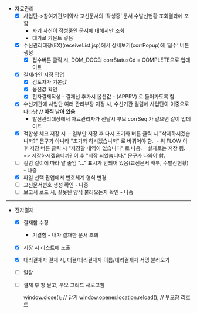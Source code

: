 - 자료관리
	- [x]  사업단->참여기관/계약사 교신문서의 ‘작성중’ 문서 수발신현황 조회결과에 포함
	    - 자기 자신이 작성중인 문서에 대해서만 조회
	    - 대기로 카운트 넣음
	- [x]  수신관리대장(EX)(receiveList.jsp)에서 상세보기(corrPopup)에 ‘접수’ 버튼 생성
	    - [x]  접수버튼 클릭 시, DOM_DOC의 corrStatusCd = COMPLETE으로 업데이트
	- [x]  결재라인 지정 팝업
	    - [x]  검토자가 기본값
	    - [x]  옵션값 확인
	    - [x]  전자결재작성 - 결재선 추가시 옵션값 - (APPRV) 로 들어가도록 함.
	- [x]  수신기관에 사업단 여러 관리부장 지정 시, 수신기관 컬럼에 사업단이 이중으로 나타남 **// 아직 남아 있음**
	    - 발신관리대장에서 자료관리자가 전달시 부모 corrSeq 가 같으면 같이 업데이트
	- [x]  적합성 체크 저장 시  - 일부만 저장 후 다시 초기화 버튼 클릭 시 "삭제하시겠습니까?" 문구가 아니라 "초기화 하시겠습니까" 로 바뀌어야 함.  - 위 FLOW 이후 저장 버튼 클릭 시 "저장할 내역이 없습니다" 로 나옴.    실제로는 저장 됨. => 저장하시겠습니까? 이 후 "저장 되었습니다." 문구가 나와야 함.
	- [ ]  컬럼 길이에 따라 말 줄임 "…" 표시가 안되어 있음(교신문서 배부, 수발신현황) - 나중
	- [x]  파일 선택 팝업에서 번호체계 형식 변경
	- [ ]  교신문서번호 생성 확인 - 나중
	- [ ]  보고서 로드 시, 잘못된 양식 불러오는지 확인 - 나중

---

- 전자결재
    - [x]  결재함 수정
        - 기결함 - 내가 결재한 문서 조회
    - [x]  저장 시 리스트에 노출
    - [x]  대리결재자 결재 시, 대결/대리결재자 이름/대리결재자 서명 불러오기
    - [ ]  알람
    - [ ]  결재 후 창 닫고, 부모 그리드 새로고침
        
        window.close(); // 닫기
        window.opener.location.reload(); // 부모창 리로드
